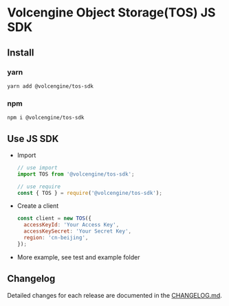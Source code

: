 # Volcengine Object Storage(TOS) JS SDK

## Install

### yarn

```shell
yarn add @volcengine/tos-sdk
```

### npm

```shell
npm i @volcengine/tos-sdk
```

## Use JS SDK

- Import

  ```js
  // use import
  import TOS from '@volcengine/tos-sdk';

  // use require
  const { TOS } = require('@volcengine/tos-sdk');
  ```

- Create a client

  ```js
  const client = new TOS({
    accessKeyId: 'Your Access Key',
    accessKeySecret: 'Your Secret Key',
    region: 'cn-beijing',
  });
  ```

- More example, see test and example folder

## Changelog

Detailed changes for each release are documented in the [CHANGELOG.md](https://github.com/volcengine/ve-tos-js-sdk/blob/main/CHANGELOG.md).
